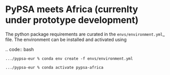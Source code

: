 # PyPSA meets Africa (currenlty under prototype development)


The python package requirements are curated in the `envs/environment.yml`_ file.
The environment can be installed and activated using

.. code:: bash

    .../pypsa-eur % conda env create -f envs/environment.yml

    .../pypsa-eur % conda activate pypsa-africa
